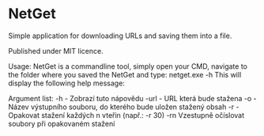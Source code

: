 NetGet
======

Simple application for downloading URLs and saving them into a file.

Published under MIT licence.


Usage:
NetGet is a commandline tool, simply open your CMD, navigate to the folder where you saved the NetGet and type: 
netget.exe -h 
This will display the following help message:

Argument list:
-h - Zobrazí tuto nápovědu
-url - URL která bude stažena
-o - Název výstupního souboru, do kterého bude uložen stažený obsah
-r - Opakovat stažení každých n vteřin (např.: -r 30)
-rn Vzestupně očíslovat soubory při opakovaném stažení
